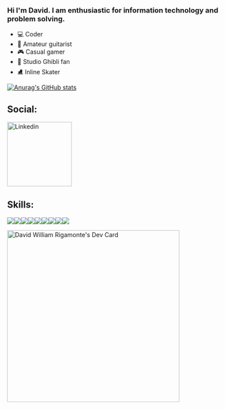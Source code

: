 ### Hi I'm David. I am enthusiastic for information technology and problem solving.

- 💻 Coder
- 🎸 Amateur guitarist
- 🎮 Casual gamer
- 🏯 Studio Ghibli fan
- ⛸️ Inline Skater

[![Anurag's GitHub stats](https://github-readme-stats.vercel.app/api?username=davidwr)](https://github.com/anuraghazra/github-readme-stats)

## Social: 

<a href="https://www.linkedin.com/in/davidrigamonte">
<img src="https://img.shields.io/badge/LinkedIn-0077B5?style=for-the-badge&logo=linkedin&logoColor=white" alt="Linkedin" width="150" />
</a>
  
## Skills: 

<img src="https://img.shields.io/badge/JavaScript-323330?style=for-the-badge&logo=javascript&logoColor=F7DF1E"/><img src="https://img.shields.io/badge/TypeScript-007ACC?style=for-the-badge&logo=typescript&logoColor=white" /><img src="https://img.shields.io/badge/Delphi-B22222?style=for-the-badge&logo=delphi&logoColor=white" /><img src="https://img.shields.io/badge/Java-ED8B00?style=for-the-badge&logo=java&logoColor=white"/><img src="https://img.shields.io/badge/Go-00ADD8?style=for-the-badge&logo=go&logoColor=white"/><img src="https://img.shields.io/badge/node.js-%2343853D.svg?style=for-the-badge&logo=node.js&logoColor=white"/><img src="https://img.shields.io/badge/react-%2320232a.svg?style=for-the-badge&logo=react&logoColor=%2361DAFB"/><img src="https://img.shields.io/badge/PHP-777BB4?style=for-the-badge&logo=php&logoColor=white"/><img src="https://img.shields.io/badge/Unity-100000?style=for-the-badge&logo=unity&logoColor=white"/>

<a href="https://app.daily.dev/davidrigamonte"><img src="https://api.daily.dev/devcards/99b5ecde6ecd4970911eae326846bc68.png?r=zgs" width="400" alt="David William Rigamonte's Dev Card"/></a>
